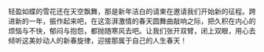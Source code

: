 

轻盈如蝶的雪花还在天空飘舞，那是新年洁白的请柬在邀请我们开始新的征程。跨进新的一年，振作起来吧，在这澎湃激情的春天圆舞曲敲响之际，把久积在内心的烦恼与不快，郁闷与抱怨，都抛随寒风去吧。让我们张开双臂，闭上双眼，用心去倾听这美妙动人的新春旋律，迎接那属于自己的人生春天！

